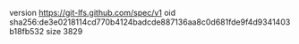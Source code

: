 version https://git-lfs.github.com/spec/v1
oid sha256:de3e0218114cd770b4124badcde887136aa8c0d681fde9f4d9341403b18fb532
size 3829

